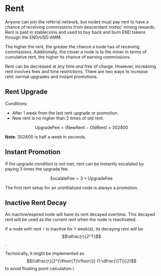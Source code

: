 # Rent

Anyone can join the referral network, but nodes must pay rent to have a chance of receiving commissions from descendant nodes' mining rewards. Rent is paid in stablecoins and used to buy back and burn END tokens through the END/USD AMM.

The higher the rent, the greater the chance a node has of receiving commissions. Additionally, the closer a node is to the miner in terms of cumulative rent, the higher its chance of earning commissions.

Rent can be decreased at any time and free of charge. However, increasing rent involves fees and time restrictions. There are two ways to increase rent: normal upgrades and instant promotions.

## **Rent Upgrade**

Conditions:

* After 1 week from the last rent upgrade or promotion.
* New rent is no higher than 2 times of old rent.

$$\text{UpgradeFee}=(\text{NewRent}−\text{OldRent})×302400$$

**Note**: 302400 is half a week in seconds.

## Instant Promotion

If the upgrade condition is not met, rent can be instantly escalated by paying 3 times the upgrade fee.

$$\text{EscalateFee}=3 \times\text{UpgradeFee}$$

The first rent setup for an uninitialized node is always a promotion.

## **Inactive Rent Decay**

An inactive/expired node will have its rent decayed overtime. This decayed rent will be used as the _current rent_ when the node is reactivated.

If a node with rent `r` is inactive for `T` week(s), its decaying rent will be $$\dfrac{r}{2^T}$$.

Technically, it might be implemented as $${\dfrac{r}{2^{\lfloor{T}\rfloor}}} (1-\dfrac{\{T\}}2)$$ to avoid floating point calculation.\
